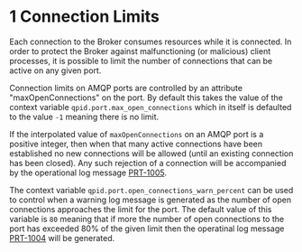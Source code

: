 # <span class="header-section-number">1</span> Connection Limits

Each connection to the Broker consumes resources while it is connected.
In order to protect the Broker against malfunctioning (or malicious)
client processes, it is possible to limit the number of connections that
can be active on any given port.

Connection limits on AMQP ports are controlled by an attribute
"maxOpenConnections" on the port. By default this takes the value of the
context variable `qpid.port.max_open_connections` which in itself is
defaulted to the value `-1` meaning there is no limit.

If the interpolated value of `maxOpenConnections` on an AMQP port is a
positive integer, then when that many active connections have been
established no new connections will be allowed (until an existing
connection has been closed). Any such rejection of a connection will be
accompanied by the operational log message
[PRT-1005](#Java-Broker-Appendix-Operation-Logging-Message-PRT-1005).

The context variable `qpid.port.open_connections_warn_percent` can be
used to control when a warning log message is generated as the number of
open connections approaches the limit for the port. The default value of
this variable is `80` meaning that if more the number of open
connections to the port has exceeded 80% of the given limit then the
operatinal log message
[PRT-1004](#Java-Broker-Appendix-Operation-Logging-Message-PRT-1004)
will be generated.
